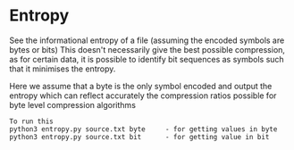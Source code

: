 # Entropy

See the informational entropy of a file (assuming the encoded symbols are bytes or bits)
This doesn't necessarily give the best possible compression, as for certain data, it is possible
to identify bit sequences as symbols such that it minimises the entropy.

Here we assume that a byte is the only symbol encoded and output the entropy which
can reflect accurately the compression ratios possible for byte level compression algorithms


```
To run this 
python3 entropy.py source.txt byte     - for getting values in byte
python3 entropy.py source.txt bit      - for getting value in bit

```
